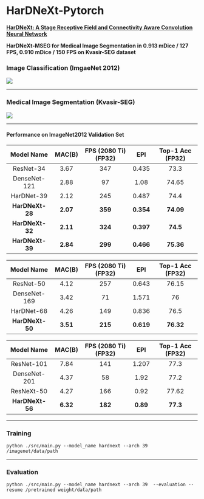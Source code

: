 
# HarDNeXt-Pytorch

**[HarDNeXt: A Stage Receptive Field and Connectivity Aware Convolution Neural Network](https://etd.lib.nctu.edu.tw/cgi-bin/gs32/hugsweb.cgi?o=dnthucdr&s=id=%22G021080626010%22.&searchmode=basic)**

**HarDNeXt-MSEG for Medical Image Segmentation in 0.913 mDice / 127 FPS, 0.910 mDice / 150 FPS on Kvasir-SEG dataset**


### Image Classification (ImgaeNet 2012)
![](https://i.imgur.com/gjAEC5v.jpg)


---

### Medical Image Segmentation (Kvasir-SEG)
![](https://i.imgur.com/Mh7MSo8.png)


---

#### Performance on ImageNet2012 Validation Set 
|   Model Name    |  MAC(B)  | FPS (2080 Ti)(FP32) |    EPI    | Top-1 Acc (FP32) |
|:---------------:|:--------:|:-------------------:|:---------:|:----------------:|
|    ResNet-34    |   3.67   |         347         |   0.435   |       73.3       |
|  DenseNet-121   |   2.88   |         97          |   1.08    |      74.65       |
|   HarDNet-39    |   2.12   |         245         |   0.487   |       74.4       |
| **HarDNeXt-28** | **2.07** |       **359**       | **0.354** |    **74.09**     |
| **HarDNeXt-32** | **2.11** |       **324**       | **0.397** |     **74.5**     |
| **HarDNeXt-39** | **2.84** |       **299**       | **0.466** |    **75.36**     |


|   Model Name    |  MAC(B)  | FPS (2080 Ti)(FP32) |    EPI    | Top-1 Acc (FP32) |
|:---------------:|:--------:|:-------------------:|:---------:|:----------------:|
|    ResNet-50    |   4.12   |         257         |   0.643   |      76.15       |
|  DenseNet-169   |   3.42   |         71          |   1.571   |        76        |
|   HarDNet-68    |   4.26   |         149         |   0.836   |       76.5       |
| **HarDNeXt-50** | **3.51** |       **215**       | **0.619** |    **76.32**     |

|   Model Name    |  MAC(B)  | FPS (2080 Ti)(FP32) |   EPI    | Top-1 Acc (FP32) |
|:---------------:|:--------:|:-------------------:|:--------:|:----------------:|
|   ResNet-101    |   7.84   |         141         |  1.207   |       77.3       |
|  DenseNet-201   |   4.37   |         58          |   1.92   |       77.2       |
|   ResNeXt-50    |   4.27   |         166         |   0.92   |      77.62       |
| **HarDNeXt-56** | **6.32** |       **182**       | **0.89** |     **77.3**     |

---

### Training
```
python ./src/main.py --model_name hardnext --arch 39 /imagenet/data/path
```

---

### Evaluation

```
python ./src/main.py --model_name hardnext --arch 39  --evaluation --resume /pretrained weight/data/path
```
